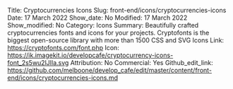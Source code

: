 Title: Cryptocurrencies Icons
Slug: front-end/icons/cryptocurrencies-icons
Date: 17 March 2022
Show_date: No
Modified: 17 March 2022
Show_modified: No
Category: Icons
Summary: Beautifully crafted cryptocurrencies fonts and icons for your projects. Cryptofonts is the biggest open-source library with more than 1500 CSS and SVG Icons
Link: https://cryptofonts.com/font.php
Icon: https://ik.imagekit.io/developcafe/cryptocurrency-icons-font_2s5wu2lJIla.svg
Attribution: No
Commercial: Yes
Github_edit_link: https://github.com/melboone/develop_cafe/edit/master/content/front-end/icons/cryptocurrencies-icons.md
